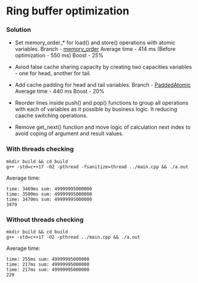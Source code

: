 # Ring buffer optimization

### Solution

* Set memory_order_* for load() and store() operations with atomic variables.
Branch - [memory_order](https://github.com/DmitryGalich/ring_buffer_task/tree/memory_order)
Average time - 414 ms (Before optimization - 550 ms)
Boost - 25%

* Aviod false cache sharing capacity by creating two capacities variables - one for head, another for tail.

* Add cache padding for head and tail variables.
Branch - [PaddedAtomic](https://github.com/DmitryGalich/ring_buffer_task/tree/PaddedAtomic)
Average time - 440 ms
Boost - 20%

* Reorder lines inside push() and pop() functions to group all operations with each of variables as it possible by business logic. It reducing caache switching operations.
* Remove get_next() function and move logic of calculation next index to avoid coping of argument and result values.

### With threads checking

```
mkdir build && cd build
g++ -std=c++17 -O2 -pthread -fsanitize=thread ../main.cpp && ./a.out
```

Average time:

```
time: 3469ms sum: 49999995000000
time: 3500ms sum: 49999995000000
time: 3470ms sum: 49999995000000
3479
```

### Without threads checking

```
mkdir build && cd build
g++ -std=c++17 -O2 -pthread ../main.cpp && ./a.out
```

Average time:

```
time: 255ms sum: 49999995000000
time: 217ms sum: 49999995000000
time: 217ms sum: 49999995000000
229
```
